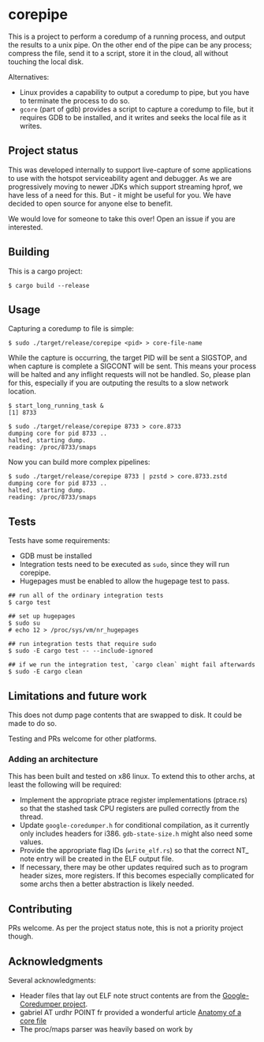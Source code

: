 # corepipe

This is a project to perform a coredump of a running process, and output
the results to a unix pipe. On the other end of the pipe can be any process;
compress the file, send it to a script, store it in the cloud, all without
touching the local disk.

Alternatives:
- Linux provides a capability to output a coredump to pipe, but you have to
  terminate the process to do so.
- `gcore` (part of gdb) provides a script to capture a coredump to file, but
  it requires GDB to be installed, and it writes and seeks the local file as
  it writes.

## Project status

This was developed internally to support live-capture of some applications
to use with the hotspot serviceability agent and debugger. As we are
progressively moving to newer JDKs which support streaming hprof, we have
less of a need for this.  But - it might be useful for you. We have decided
to open source for anyone else to benefit.

We would love for someone to take this over! Open an issue if you are
interested.

## Building

This is a cargo project:

```shell
$ cargo build --release
```

## Usage

Capturing a coredump to file is simple:
```shell
$ sudo ./target/release/corepipe <pid> > core-file-name
```

While the capture is occurring, the target PID will be sent a SIGSTOP, and when
capture is complete a SIGCONT will be sent. This means your process will be
halted and any inflight requests will not be handled. So, please plan for this,
especially if you are outputing the results to a slow network location.

```shell
$ start_long_running_task &
[1] 8733

$ sudo ./target/release/corepipe 8733 > core.8733
dumping core for pid 8733 ..
halted, starting dump.
reading: /proc/8733/smaps
```

Now you can build more complex pipelines:
```shell
$ sudo ./target/release/corepipe 8733 | pzstd > core.8733.zstd
dumping core for pid 8733 ..
halted, starting dump.
reading: /proc/8733/smaps
```

## Tests

Tests have some requirements:
- GDB must be installed
- Integration tests need to be executed as `sudo`, since they will run corepipe.
- Hugepages must be enabled to allow the hugepage test to pass.

```shell
## run all of the ordinary integration tests
$ cargo test

## set up hugepages
$ sudo su
# echo 12 > /proc/sys/vm/nr_hugepages

## run integration tests that require sudo
$ sudo -E cargo test -- --include-ignored

## if we run the integration test, `cargo clean` might fail afterwards
$ sudo -E cargo clean
```

## Limitations and future work

This does not dump page contents that are swapped to disk. It could be made
to do so.

Testing and PRs welcome for other platforms.

### Adding an architecture

This has been built and tested on x86 linux. To extend this to other archs,
at least the following will be required:
- Implement the appropriate ptrace register implementations (ptrace.rs) so
  that the stashed task CPU registers are pulled correctly from the thread.
- Update `google-coredumper.h` for conditional compilation, as it currently
  only includes headers for i386. `gdb-state-size.h` might also need some
  values.
- Provide the appropriate flag IDs (`write_elf.rs`) so that the correct NT_
  note entry will be created in the ELF output file.
- If necessary, there may be other updates required such as to program
  header sizes, more registers. If this becomes especially complicated for
  some archs then a better abstraction is likely needed.

## Contributing

PRs welcome. As per the project status note, this is not a priority project
though.

## Acknowledgments

Several acknowledgments:
- Header files that lay out ELF note struct contents are from the 
  [Google-Coredumper project](https://code.google.com/archive/p/google-coredumper/).
- gabriel AT urdhr POINT fr provided a wonderful article
  [Anatomy of a core file](https://www.gabriel.urdhr.fr/2015/05/29/core-file/)
- The proc/maps parser was heavily based on work by 
